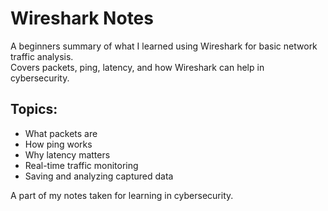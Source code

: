 # Wireshark Notes

A beginners summary of what I learned using Wireshark for basic network traffic analysis.  
Covers packets, ping, latency, and how Wireshark can help in cybersecurity.

## Topics:
- What packets are
- How ping works
- Why latency matters
- Real-time traffic monitoring
- Saving and analyzing captured data

A part of my notes taken for learning in cybersecurity.
